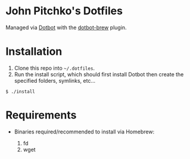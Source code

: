 # John Pitchko's Dotfiles

Managed via [Dotbot](https://github.com/anishathalye/dotbot) with the [dotbot-brew](https://github.com/d12frosted/dotbot-brew) plugin.

# Installation

1. Clone this repo into `~/.dotfiles`.
2. Run the install script, which should first install Dotbot then create the specified folders, symlinks, etc...
```
$ ./install
```

# Requirements

- Binaries required/recommended to install via Homebrew:

  1. fd
  2. wget
